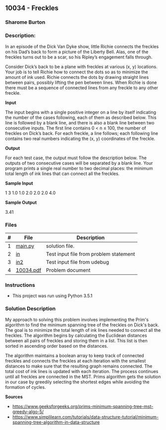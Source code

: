 ## 10034 - Freckles
### Sharome Burton
### Description:

In an episode of the Dick Van Dyke show, little Richie connects the freckles on his Dad’s back to form a
picture of the Liberty Bell. Alas, one of the freckles turns out to be a scar, so his Ripley’s engagement
falls through.

Consider Dick’s back to be a plane with freckles at various (x, y) locations. Your job is to tell Richie
how to connect the dots so as to minimize the amount of ink used. Richie connects the dots by drawing
straight lines between pairs, possibly lifting the pen between lines. When Richie is done there must be
a sequence of connected lines from any freckle to any other freckle.

**Input**

The input begins with a single positive integer on a line by itself indicating the number of the cases
following, each of them as described below. This line is followed by a blank line, and there is also a
blank line between two consecutive inputs.
The first line contains 0 < n ≤ 100, the number of freckles on Dick’s back. For each freckle, a line
follows; each following line contains two real numbers indicating the (x, y) coordinates of the freckle.

**Output**

For each test case, the output must follow the description below. The outputs of two consecutive cases
will be separated by a blank line.
Your program prints a single real number to two decimal places: the minimum total length of ink
lines that can connect all the freckles.

**Sample Input**

1
3
1.0 1.0
2.0 2.0
2.0 4.0

**Sample Output**

3.41


### Files

|   #   | File                       | Description                                                |
| :---: | -------------------------- | ---------------------------------------------------------- |
|   1   | [main.py](./main.py)     | solution file.                                             |
|   2   | [in](./in)           | Test input file from problem statement                     |
|   3   | [in2](./in2)           | Test input file from udebug                    |
|   4   | [10034.pdf](./10034.pdf)         | Problem document                            |


### Instructions

- This project was run using Python 3.5.1

### Solution Description

My approach to solving this problem involves implementing the Prim's algorithm to find the minimum spanning tree 
of the freckles on Dick's back. The goal is to minimize the total length of ink lines needed to connect all the freckles.
The algorithm begins by calculating the Euclidean distances between all pairs of freckles and storing them in a list.
This list is then sorted in ascending order based on the distances. 

The algorithm maintains a boolean array to keep
track of connected freckles and connects the freckles at each iteration with the smallest distances to make sure that the
resulting graph remains connected. The total cost of ink lines is updated with each iteration. The process continues
until all freckles are connected in the MST. Prims algorithm gets the solution in our case by greedily
selecting the shortest edges while avoiding the formation of cycles.

**Sources**

- https://www.geeksforgeeks.org/prims-minimum-spanning-tree-mst-greedy-algo-5/
- https://www.simplilearn.com/tutorials/data-structure-tutorial/minimum-spanning-tree-algorithm-in-data-structure
